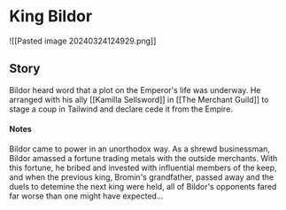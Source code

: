 # King Bildor
![[Pasted image 20240324124929.png]]

## Story
Bildor heard word that a plot on the Emperor's life was underway. He arranged with his ally [[Kamilla Sellsword]] in [[The Merchant Guild]] to stage a coup in Tailwind and declare cede it from the Empire.

#### Notes
Bildor came to power in an unorthodox way. As a shrewd businessman, Bildor amassed a fortune trading metals with the outside merchants. With this fortune, he bribed and invested with influential members of the keep, and when the previous king, Bromin's grandfather, passed away and the duels to detemine the next king were held, all of Bildor's opponents fared far worse than one might have expected...